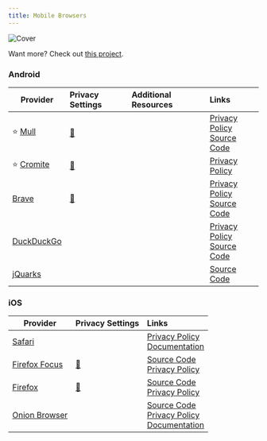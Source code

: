 ```yaml
---
title: Mobile Browsers
---
```


![Cover](/assets/covers/mobile-browsers.png)

Want more? Check out [this project](https://github.com/Tobi823/ffupdater).

### Android

| Provider | Privacy Settings | Additional Resources | Links |
| --- | :-- | :-- | :-- |
| :star: [Mull](https://divestos.org/pages/our_apps#mull) | <a href="https://github.com/StellarSand/privacy-settings/blob/main/Privacy%20Settings/Firefox-Mobile.md">:link:</a> |  | [Privacy Policy](https://divestos.org/pages/privacy_policy)<br/>[Source Code](https://codeberg.org/divested-mobile/mull-fenix)  |
| :star: [Cromite](https://github.com/uazo/cromite) | <a href="https://github.com/StellarSand/privacy-settings/blob/main/Privacy%20Settings/Cromite.md">:link:</a> |  | [Privacy Policy](https://github.com/uazo/cromite/blob/master/docs/PRIVACY_POLICY.md)  |
| [Brave](https://brave.com/) | <a href="https://github.com/StellarSand/privacy-settings/blob/main/Privacy%20Settings/Brave-Mobile.md">:link:</a> |  | [Privacy Policy](https://brave.com/privacy/browser)<br/>[Source Code](https://github.com/brave/brave-browser)  |
| [DuckDuckGo](https://duckduckgo.com/app) |  |  | [Privacy Policy](https://duckduckgo.com/privacy)<br/>[Source Code](https://github.com/duckduckgo)  |
| [jQuarks](https://f-droid.org/packages/com.oF2pks.jquarks/) |  |  | [Source Code](https://github.com/iotY/android_packages_apps_Jelly/tree/fdroid21)  |

### iOS

| Provider | Privacy Settings | Links |
| --- | :-- | :-- |
| [Safari](https://apple.com/safari) | | [Privacy Policy](https://apple.com/legal/privacy/data/en/safari)<br/>[Documentation](https://support.apple.com/guide/safari/welcome/mac) |
| [Firefox Focus](https://apps.apple.com/us/app/firefox-focus-privacy-browser/id1055677337) | <a href="https://github.com/StellarSand/privacy-settings/blob/main/Privacy%20Settings/Firefox-Focus.md">:link:</a> | [Source Code](https://github.com/mozilla-mobile/firefox-ios)<br/>[Privacy Policy](https://www.mozilla.org/legal/privacy/firefox.html)
| [Firefox](https://apps.apple.com/us/app/firefox-private-safe-browser/id989804926) | <a href="https://github.com/StellarSand/privacy-settings/blob/main/Privacy%20Settings/Firefox-Mobile.md">:link:</a> | [Source Code](https://github.com/mozilla-mobile/firefox-ios)<br/>[Privacy Policy](https://www.mozilla.org/legal/privacy/firefox.html)
| [Onion Browser](https://onionbrowser.com/) | | [Source Code](https://github.com/OnionBrowser/OnionBrowser)<br/>[Privacy Policy](https://onionbrowser.com/privacy-policy)<br/>[Documentation](https://onionbrowser.com/faqs)
